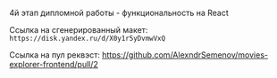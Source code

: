 4й этап дипломной работы - функциональность на React

Ссылка на сгенерированный макет:
`https://disk.yandex.ru/d/X0y1r5yDvmwVxQ`

Ссылка на пул реквэст:
https://github.com/AlexndrSemenov/movies-explorer-frontend/pull/2